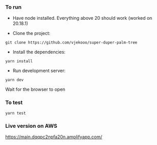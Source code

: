 ### To run

- Have node installed. Everything above 20 should work (worked on 20.18.1)

- Clone the project:

```
git clone https://github.com/vjekooo/super-duper-palm-tree
```

- Install the dependencies:

```
yarn install
```

- Run development server:

```
yarn dev
```

Wait for the browser to open

### To test

```
yarn test
```

### Live version on AWS

https://main.dqqpc2npfa20n.amplifyapp.com/